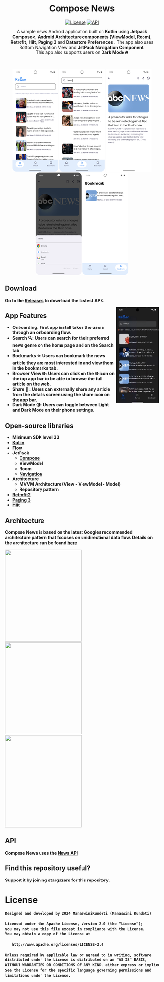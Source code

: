 <h1 align="center">Compose News</h1>

<p align="center">
  <a href="https://opensource.org/licenses/Apache-2.0"><img alt="License" src="https://img.shields.io/badge/License-Apache%202.0-blue.svg"/></a>
  <a href="https://android-arsenal.com/api?level=33"><img alt="API" src="https://img.shields.io/badge/API-33%2B-brightgreen.svg?style=flat"/></a> 
</p>

<p align="center">  
A sample news Android application built on <b>Kotlin</b> using <b>Jetpack Compose<</b>, <b>Android Architecture components (ViewModel, Room)</b>, <b>Retrofit</b>, <b>Hilt</b>, <b>Paging 3</b> and <b>Datastore Preferences</b> .
The app also uses Bottom Navigation View and <b>JetPack Navigation Component</b>.<br/>
This app also supports users on <b>Dark Mode<b/> 🔥
</p>
</br>

<p align="center">
<img src="/screenshots/Light_Home.png" width=150/>
<img src = "/screenshots/Light_Search.png" width=150 />
<img src = "/screenshots/Light_Details.png" width=150 />
<img src = "/screenshots/Light_Details_Share.png" width=150 />
<img src = "/screenshots/Light_Bookmark.png" width=150 />
</p>

## Download
Go to the [Releases](https://github.com/ManaswiniKundeti/ComposeNews/releases) to download the lastest APK.

<img src="/screenshots/ComposeNews.gif" align="right" width="28%"/>

## App Features
- Onboarding: First app install takes the users through an onboarding flow.
- Search 🔍: Users can search for their preferred news genre on the home page and on the Search tab
- Bookmarks ⭐️: Users can bookmark the news article they are most interested in and view them in the bookmarks tab.
- Browser View 🌐: Users can click on the 🌐 icon on the top app bar to be able to browse the full article on the web.
- Share 🤝 : Users can externally share any article from the details screen using the share icon on the app bar.
- Dark Mode 🌗: Users can toggle between Light and Dark Mode on their phone settings.

## Open-source libraries
- Minimum SDK level 33
- [Kotlin](https://kotlinlang.org/)
- [Flow](https://developer.android.com/kotlin/flow)
- JetPack
  - [Compose](https://developer.android.com/compose)
  - ViewModel
  - Room
  - [Navigation](https://developer.android.com/jetpack/androidx/releases/navigation)
- Architecture
  - MVVM Architecture (View - ViewModel - Model)
  - Repository pattern
- [Retrofit2](https://github.com/square/retrofit)
- [Paging 3](https://developer.android.com/topic/libraries/architecture/paging/v3-overview)
- [Hilt](https://developer.android.com/training/dependency-injection/hilt-android)

## Architecture
Compose News is based on the latest Googles recommended architecture pattern that focuses on unidirectional data flow. Details on the architecture can be found [here](https://developer.android.com/topic/architecture)

<img src="https://github.com/user-attachments/assets/c3794d29-1cb5-4ebf-a714-6f7d1a02735a" width=250 height=300>&nbsp;&nbsp;&nbsp;&nbsp;&nbsp;&nbsp;<img src="https://github.com/user-attachments/assets/879270bf-e868-4c4f-abd0-8d8202b6ed61" width=250 height=300>&nbsp;&nbsp;&nbsp;&nbsp;&nbsp;<img src="https://github.com/user-attachments/assets/c5b9f206-1922-4e34-b9f0-1575a40b51be" width=250 height=300>&nbsp;&nbsp;&nbsp;

## API

Compose Newa uses the [News API](https://newsapi.org/)

## Find this repository useful?
Support it by joining __[stargazers](https://github.com/ManaswiniKundeti/ComposeNews/stargazers)__ for this repository.<br>

# License
```xml
Designed and developed by 2024 ManaswiniKundeti (Manaswini Kundeti)

Licensed under the Apache License, Version 2.0 (the "License");
you may not use this file except in compliance with the License.
You may obtain a copy of the License at

   http://www.apache.org/licenses/LICENSE-2.0

Unless required by applicable law or agreed to in writing, software
distributed under the License is distributed on an "AS IS" BASIS,
WITHOUT WARRANTIES OR CONDITIONS OF ANY KIND, either express or implied.
See the License for the specific language governing permissions and
limitations under the License.
```
